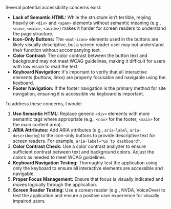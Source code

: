 Several potential accessibility concerns exist:

*   **Lack of Semantic HTML:** While the structure isn’t terrible, relying heavily on `<div>` and `<span>` elements without semantic meaning (e.g., `<nav>`, `<main>`, `<aside>`) makes it harder for screen readers to understand the page structure.
*   **Icon-Only Buttons:** The `<mat-icon>` elements used in the buttons are likely visually descriptive, but a screen reader user may not understand their function without accompanying text.
*   **Color Contrast:** The color contrast between the button text and background may not meet WCAG guidelines, making it difficult for users with low vision to read the text.
*   **Keyboard Navigation:** It's important to verify that all interactive elements (buttons, links) are properly focusable and navigable using the keyboard.
*   **Footer Navigation:** If the footer navigation is the primary method for site navigation, ensuring it is accessible via keyboard is important.

To address these concerns, I would:

1.  **Use Semantic HTML:** Replace generic `<div>` elements with more semantic tags where appropriate (e.g., `<nav>` for the footer, `<main>` for the main content area).
2.  **ARIA Attributes:** Add ARIA attributes (e.g., `aria-label`, `aria-describedby`) to the icon-only buttons to provide descriptive text for screen readers. For example, `aria-label="Go to dashboard"`.
3.  **Color Contrast Check:** Use a color contrast analyzer to ensure sufficient contrast between text and background colors. Adjust the colors as needed to meet WCAG guidelines.
4.  **Keyboard Navigation Testing:** Thoroughly test the application using only the keyboard to ensure all interactive elements are accessible and navigable.
5.  **Proper Focus Management:** Ensure that focus is visually indicated and moves logically through the application.
6.  **Screen Reader Testing:** Use a screen reader (e.g., NVDA, VoiceOver) to test the application and ensure a positive user experience for visually impaired users.